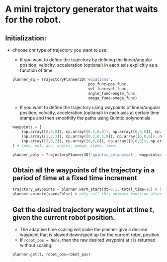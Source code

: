 # A mini trajctory generator that waits for the robot.

## Initialization:
- choose onr type of trajectory you want to use:
  - If you want to define the trajectory by defining the linear/angular position, velocity, acceleration (optional) in each axis explicitly as a function of time
  ```python
  planner_eq = TrajectoryPlanner3D('equations',
                                    pos_func=pos_func,
                                    vel_func=vel_func,
                                    angle_func=angle_func,
                                    omega_func=omega_func)
  ```
  - If you want to define the trajectory using waypoints of linear/angular position, velocity, acceleration (optional) in each axis at certain time stamps and then smoothify the paths using Quintic polynomials
  ```python
  waypoints = [
      (np.array([0,0,0]), np.array([0.5,0,0]), np.array([0,0,0]), np.array([0,0,0]), np.array([0,0,np.pi/2]), np.array([0,0,0]), 0),
      (np.array([1,2,1]), np.array([0.2,0.1,0]), np.array([0,0,0]), np.array([0,0,np.pi/2]), np.array([0,0,np.pi]), np.array([0,0,0]), 2),
      (np.array([2,0,2]), np.array([0,0,0]), np.array([0,0,0]), np.array([0,0,np.pi]), np.array([0,0,0]), np.array([0,0,0]), 4)
  ] # (pos, vel, acc, angles, omega, alpha, time)

  planner_poly = TrajectoryPlanner3D('quintic_polynomial', waypoints=waypoints, time_scaling_gain=0.8)
  ```

  ## Obtain all the waypoints of the trajectory in a period of time at a fixed time increment
  ```python
  trajctory_waypoints = planner.warm_start(dt=0.1, total_time=10) # list of [x, v, a, theta, omega, alpha]
  planner.animate(save=False) # only call this animate function after a warm_start
  ```

  ## Get the desired trajectory waypoint at time t, given the current robot position.
  - The adaptive time scaling will make the planner give a desired waypoint that is slowed down/sped up for the current robot position.
  - If `robot_pos = None`, then the raw desired waypoint at t is returned without scaling.
  ```python
  planner.get(t, robot_pos=robot_pos)
  ```
